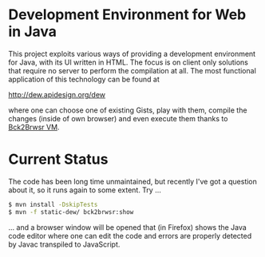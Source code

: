 Development Environment for Web in Java
=======================================

This project exploits various ways of providing a development environment for Java, with its UI written in HTML.
The focus is on client only solutions that require no server to perform the compilation at all. The most functional
application of this technology can be found at

http://dew.apidesign.org/dew

where one can choose one of existing Gists, play with them, compile the changes (inside of own browser) and even execute
them thanks to [Bck2Brwsr VM](http://bck2brwsr.apidesign.org).

Current Status
==============

The code has been long time unmaintained, but recently I've got a question about it, so it runs again to some
extent. Try ...

```bash
$ mvn install -DskipTests
$ mvn -f static-dew/ bck2brwsr:show
```

... and a browser window will be opened that (in Firefox) shows the Java code editor
where one can edit the code and errors are properly detected by Javac transpiled
to JavaScript.
